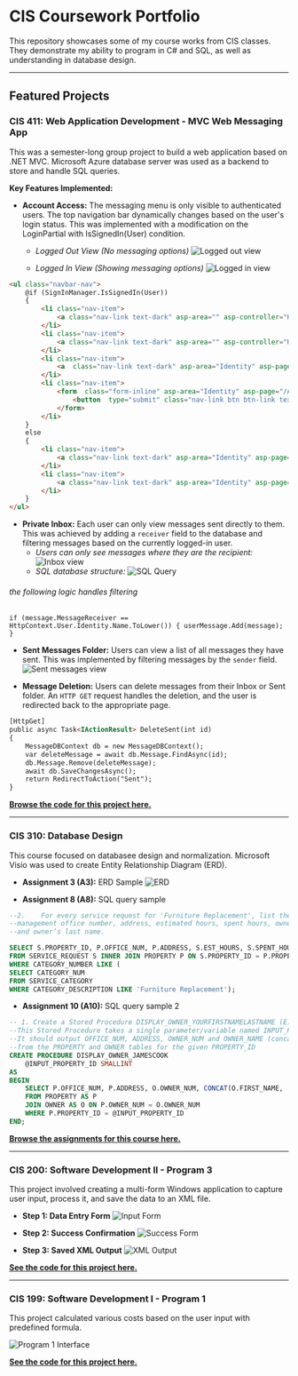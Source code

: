 # CIS Coursework Portfolio
This repository showcases some of my course works from CIS classes. They demonstrate my ability to program in C# and SQL, as well as understanding in database design.

---

## Featured Projects

### CIS 411: Web Application Development - MVC Web Messaging App

This was a semester-long group project to build a web application based on .NET MVC. Microsoft Azure database server was used as a backend to store and handle SQL queries.

**Key Features Implemented:**

* **Account Access:** The messaging menu is only visible to authenticated users. The top navigation bar dynamically changes based on the user's login status. This was implemented with a modification on the LoginPartial with IsSignedIn(User) condition.


	* *Logged Out View (No messaging options)*
		![Logged out view](https://raw.githubusercontent.com/NabiCook/CIS-School-Work/main/CIS411%20-%20Web%20Application%20Development/program_screenshots/2025-04-23%2021_33_33-Home%20Page%20-%20CIS411Project%20and%2078%20more%20pages%20-%20Personal%20-%20Microsoft_%20Edge.jpg)

	* *Logged In View (Showing messaging options)*
		![Logged in view](https://raw.githubusercontent.com/NabiCook/CIS-School-Work/main/CIS411%20-%20Web%20Application%20Development/program_screenshots/2025-04-23%2021_33_17-Home%20Page%20-%20CIS411Project%20and%2078%20more%20pages%20-%20Personal%20-%20Microsoft_%20Edge.jpg)


```html
<ul class="navbar-nav">
	@if (SignInManager.IsSignedIn(User))
	{
		<li class="nav-item">
			<a class="nav-link text-dark" asp-area="" asp-controller="Home" asp-action="Inbox">Inbox</a>
		</li>
		<li class="nav-item">
			<a class="nav-link text-dark" asp-area="" asp-controller="Home" asp-action="Sent">Sent</a>
		</li>
		<li class="nav-item">
			<a  class="nav-link text-dark" asp-area="Identity" asp-page="/Account/Manage/Index" title="Manage">Hello @User.Identity?.Name!</a>
		</li>
		<li class="nav-item">
			<form  class="form-inline" asp-area="Identity" asp-page="/Account/Logout" asp-route-returnUrl="@Url.Action("Index", "Home", new { area = "" })">
				<button  type="submit" class="nav-link btn btn-link text-dark">Logout</button>
			</form>
		</li>
	}
	else
	{
		<li class="nav-item">
			<a class="nav-link text-dark" asp-area="Identity" asp-page="/Account/Register">Register</a>
		</li>
		<li class="nav-item">
			<a class="nav-link text-dark" asp-area="Identity" asp-page="/Account/Login">Login</a>
		</li>
	}
</ul>
```


* **Private Inbox:** Each user can only view messages sent directly to them. This was achieved by adding a `receiver` field to the database and filtering messages based on the currently logged-in user.
	* *Users can only see messages where they are the recipient:*
		![Inbox view](https://raw.githubusercontent.com/NabiCook/CIS-School-Work/main/CIS411%20-%20Web%20Application%20Development/program_screenshots/2025-04-23%2021_33_44-Messages%20-%20CIS411Project%20and%2078%20more%20pages%20-%20Personal%20-%20Microsoft_%20Edge.jpg)
	* *SQL database structure:*
		![SQL Query](https://raw.githubusercontent.com/NabiCook/CIS-School-Work/main/CIS411%20-%20Web%20Application%20Development/program_screenshots/2025-04-26%2022_48_32-SQLQuery1.sql%20-%20cis411database.database.windows.net.CIS411%20(cis411bd%20(87))_%20-%20Mi.jpg)
###### the following logic handles filtering
`if (message.MessageReceiver == HttpContext.User.Identity.Name.ToLower())
{
	userMessage.Add(message);
}`

* **Sent Messages Folder:** Users can view a list of all messages they have sent. This was implemented by filtering messages by the `sender` field.
	![Sent messages view](https://raw.githubusercontent.com/NabiCook/CIS-School-Work/main/CIS411%20-%20Web%20Application%20Development/program_screenshots/2025-04-23%2021_33_49-Messages%20-%20CIS411Project%20and%2078%20more%20pages%20-%20Personal%20-%20Microsoft_%20Edge.jpg)

* **Message Deletion:** Users can delete messages from their Inbox or Sent folder. An `HTTP GET` request handles the deletion, and the user is redirected back to the appropriate page.

```html
[HttpGet]
public async Task<IActionResult> DeleteSent(int id)
{
	MessageDBContext db = new MessageDBContext();
	var deleteMessage = await db.Message.FindAsync(id);
	db.Message.Remove(deleteMessage);
	await db.SaveChangesAsync();
	return RedirectToAction("Sent");
}

```

[**Browse the code for this project here.**](https://github.com/NabiCook/CIS-School-Work/tree/main/CIS411%20-%20Web%20Application%20Development)

---


### CIS 310: Database Design

This course focused on databasee design and normalization. Microsoft Visio was used to create Entity Relationship Diagram (ERD).

* **Assignment 3 (A3):** ERD Sample
![ERD](https://raw.githubusercontent.com/NabiCook/CIS-School-Work/main/CIS310%20-%20Database%20Design/A3%20Drawing.png)

* **Assignment 8 (A8):** SQL query sample
```sql
--2. 	For every service request for 'Furniture Replacement', list the property ID, 
--management office number, address, estimated hours, spent hours, owner number, 
--and owner’s last name.

SELECT S.PROPERTY_ID, P.OFFICE_NUM, P.ADDRESS, S.EST_HOURS, S.SPENT_HOURS, P.OWNER_NUM, (SELECT LAST_NAME FROM OWNER WHERE P.OWNER_NUM = OWNER.OWNER_NUM) AS LNAME
FROM SERVICE_REQUEST S INNER JOIN PROPERTY P ON S.PROPERTY_ID = P.PROPERTY_ID
WHERE CATEGORY_NUMBER LIKE (
SELECT CATEGORY_NUM 
FROM SERVICE_CATEGORY
WHERE CATEGORY_DESCRIPTION LIKE 'Furniture Replacement');
```
* **Assignment 10 (A10):** SQL query sample 2
```sql
-- 1. Create a Stored Procedure DISPLAY_OWNER_YOURFIRSTNAMELASTNAME (E.G. DISPLAY_OWNER_JIAOWANG), and its corresponding execution/test code.
--This Stored Procedure takes a single parameter/variable named INPUT_PROPERTY_ID to store user input value of a PROPERTY_ID. 
--It should output OFFICE_NUM, ADDRESS, OWNER_NUM and OWNER_NAME (concatenated FirstName LastName in proper format) 
--from the PROPERTY and OWNER tables for the given PROPERTY_ID
CREATE PROCEDURE DISPLAY_OWNER_JAMESCOOK 
	@INPUT_PROPERTY_ID SMALLINT
AS 
BEGIN
	SELECT P.OFFICE_NUM, P.ADDRESS, O.OWNER_NUM, CONCAT(O.FIRST_NAME, ' ', O.LAST_NAME) AS OWNER_NAME
	FROM PROPERTY AS P 
	JOIN OWNER AS O ON P.OWNER_NUM = O.OWNER_NUM
	WHERE P.PROPERTY_ID = @INPUT_PROPERTY_ID
END;

```
[**Browse the assignments for this course here.**](https://github.com/NabiCook/CIS-School-Work/tree/main/CIS310)

---

### CIS 200: Software Development II - Program 3

This project involved creating a multi-form Windows application to capture user input, process it, and save the data to an XML file.

* **Step 1: Data Entry Form**
	![Input Form](https://raw.githubusercontent.com/NabiCook/CIS-School-Work/main/CIS200%20-Software%20Development%20II/img/program3-1.jpg)

* **Step 2: Success Confirmation**
	![Success Form](https://raw.githubusercontent.com/NabiCook/CIS-School-Work/main/CIS200%20-Software%20Development%20II/img/program3-2.jpg)

* **Step 3: Saved XML Output**
	![XML Output](https://raw.githubusercontent.com/NabiCook/CIS-School-Work/main/CIS200%20-Software%20Development%20II/img/program3-3.jpg)

[**See the code for this project here.**](https://github.com/NabiCook/CIS-School-Work/tree/main/CIS200/Program3)

---

### CIS 199: Software Development I - Program 1

This project calculated various costs based on the user input with predefined formula. 

![Program 1 Interface](https://raw.githubusercontent.com/NabiCook/CIS-School-Work/main/CIS199%20-Software%20Development%20I/img/program1.png)

[**See the code for this project here.**](https://github.com/NabiCook/CIS-School-Work/tree/main/CIS199/Program%201)